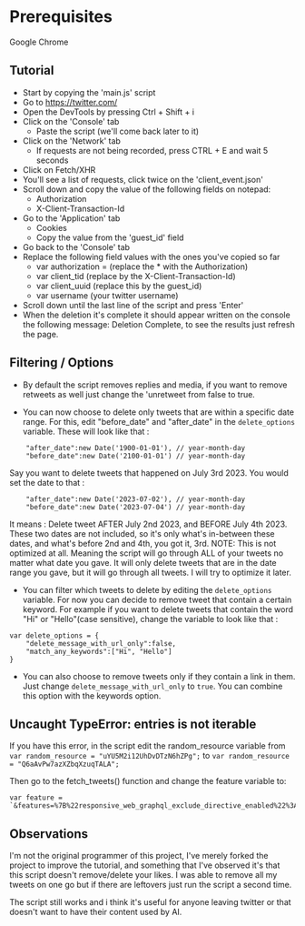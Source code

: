 # Prerequisites
Google Chrome

## Tutorial

- Start by copying the 'main.js' script
- Go to https://twitter.com/
- Open the DevTools by pressing Ctrl + Shift + i
- Click on the 'Console' tab
  - Paste the script (we'll come back later to it)
- Click on the 'Network' tab
  - If requests are not being recorded, press CTRL + E and wait 5 seconds
- Click on Fetch/XHR
- You'll see a list of requests, click twice on the 'client_event.json'
- Scroll down and copy the value of the following fields on notepad:
  - Authorization
  - X-Client-Transaction-Id
- Go to the 'Application' tab
  - Cookies
  - Copy the value from the 'guest_id' field
- Go back to the 'Console' tab
- Replace the following field values with the ones you've copied so far
  - var authorization = (replace the * with the Authorization)
  - var client_tid (replace by the X-Client-Transaction-Id)
  - var client_uuid (replace this by the guest_id)
  - var username (your twitter username)
- Scroll down until the last line of the script and press 'Enter'
- When the deletion it's complete it should appear written on the console the following message: Deletion Complete, to see the results just refresh the page.

## Filtering / Options

- By default the script removes replies and media, if you want to remove retweets as well just change the 'unretweet from false to true.

- You can now choose to delete only tweets that are within a specific date range. For this, edit "before_date" and "after_date" in the `delete_options` variable. These will look like that :
```
	"after_date":new Date('1900-01-01'), // year-month-day
	"before_date":new Date('2100-01-01') // year-month-day
```
Say you want to delete tweets that happened on July 3rd 2023. You would set the date to that :
```
	"after_date":new Date('2023-07-02'), // year-month-day
	"before_date":new Date('2023-07-04') // year-month-day
```
It means : Delete tweet AFTER July 2nd 2023, and BEFORE July 4th 2023. These two dates are not included, so it's only what's in-between these dates, and what's before 2nd and 4th, you got it, 3rd.
NOTE: This is not optimized at all. Meaning the script will go through ALL of your tweets no matter what date you gave. It will only delete tweets that are in the date range you gave, but it will go through all tweets. I will try to optimize it later.

- You can filter which tweets to delete by editing the `delete_options` variable. For now you can decide to remove tweet that contain a certain keyword. For example if you want to delete tweets that contain the word "Hi" or "Hello"(case sensitive), change the variable to look like that :
```
var delete_options = {
	"delete_message_with_url_only":false,
	"match_any_keywords":["Hi", "Hello"]
}
```
- You can also choose to remove tweets only if they contain a link in them. Just change `delete_message_with_url_only` to `true`. You can combine this option with the keywords option.

## Uncaught TypeError: entries is not iterable

If you have this error, in the script edit the random_resource variable from
`var random_resource = "uYU5M2i12UhDvDTzN6hZPg";`
to
`var random_resource = "Q6aAvPw7azXZbqXzuqTALA";`

Then go to the fetch_tweets() function and change the feature variable to:
```
var feature = `&features=%7B%22responsive_web_graphql_exclude_directive_enabled%22%3Atrue%2C%22verified_phone_label_enabled%22%3Afalse%2C%22creator_subscriptions_tweet_preview_api_enabled%22%3Atrue%2C%22responsive_web_graphql_timeline_navigation_enabled%22%3Atrue%2C%22responsive_web_graphql_skip_user_profile_image_extensions_enabled%22%3Afalse%2C%22tweetypie_unmention_optimization_enabled%22%3Atrue%2C%22responsive_web_edit_tweet_api_enabled%22%3Atrue%2C%22graphql_is_translatable_rweb_tweet_is_translatable_enabled%22%3Atrue%2C%22view_counts_everywhere_api_enabled%22%3Atrue%2C%22longform_notetweets_consumption_enabled%22%3Atrue%2C%22responsive_web_twitter_article_tweet_consumption_enabled%22%3Afalse%2C%22tweet_awards_web_tipping_enabled%22%3Afalse%2C%22freedom_of_speech_not_reach_fetch_enabled%22%3Atrue%2C%22standardized_nudges_misinfo%22%3Atrue%2C%22tweet_with_visibility_results_prefer_gql_limited_actions_policy_enabled%22%3Atrue%2C%22longform_notetweets_rich_text_read_enabled%22%3Atrue%2C%22longform_notetweets_inline_media_enabled%22%3Atrue%2C%22responsive_web_media_download_video_enabled%22%3Afalse%2C%22responsive_web_enhance_cards_enabled%22%3Afalse%7D"`
```

## Observations

I'm not the original programmer of this project, I've merely forked the project to improve the tutorial, and something that I've observed it's that this script doesn't remove/delete your likes. I was able to remove all my tweets on one go but if there are leftovers just run the script a second time.

The script still works and i think it's useful for anyone leaving twitter or that doesn't want to have their content used by AI.
